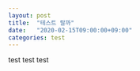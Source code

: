 ```yaml
---
layout: post
title:  "테스트 랄까"
date:   "2020-02-15T09:00:00+09:00"
categories: test
---
```


test
test
test
